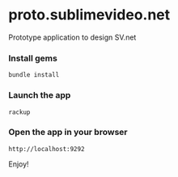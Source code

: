 proto.sublimevideo.net
======================

Prototype application to design SV.net

### Install gems
  
`bundle install`

### Launch the app

`rackup`

### Open the app in your browser

`http://localhost:9292`

Enjoy!
